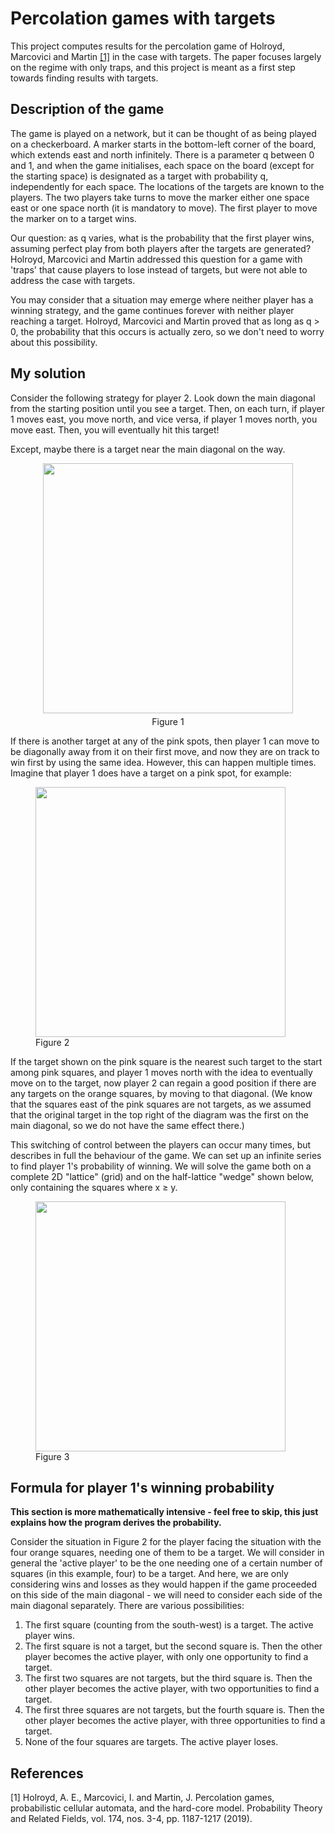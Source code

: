 # Percolation games with targets
This project computes results for the percolation game of Holroyd, Marcovici and Martin [[1]](#1) in the case with targets. The paper focuses largely on the regime with only traps, and this project is meant as a first step towards finding results with targets.

## Description of the game
The game is played on a network, but it can be thought of as being played on a checkerboard. A marker starts in the bottom-left corner of the board, which extends east and north infinitely. There is a parameter q between 0 and 1, and when the game initialises, each space on the board (except for the starting space) is designated as a target with probability q, independently for each space. The locations of the targets are known to the players. The two players take turns to move the marker either one space east or one space north (it is mandatory to move). The first player to move the marker on to a target wins.

Our question: as q varies, what is the probability that the first player wins, assuming perfect play from both players after the targets are generated? Holroyd, Marcovici and Martin addressed this question for a game with 'traps' that cause players to lose instead of targets, but were not able to address the case with targets.

You may consider that a situation may emerge where neither player has a winning strategy, and the game continues forever with neither player reaching a target. Holroyd, Marcovici and Martin proved that as long as q > 0, the probability that this occurs is actually zero, so we don't need to worry about this possibility.

## My solution
Consider the following strategy for player 2. Look down the main diagonal from the starting position until you see a target. Then, on each turn, if player 1 moves east, you move north, and vice versa, if player 1 moves north, you move east. Then, you will eventually hit this target!

Except, maybe there is a target near the main diagonal on the way.

<figure style="text-align: center; display: block;">
  <img src="https://github.com/user-attachments/assets/c7c67e7c-081e-4e4f-830d-cc01f62b67d0" width="400" height="400">
  <figcaption style="display: block; text-align: center; margin-top: 5px;">
    Figure 1
  </figcaption>
</figure>



If there is another target at any of the pink spots, then player 1 can move to be diagonally away from it on their first move, and now they are on track to win first by using the same idea. However, this can happen multiple times. Imagine that player 1 does have a target on a pink spot, for example:

<figure>
  <img src="https://github.com/user-attachments/assets/154541ff-90ed-4468-8a74-76e3d21c9c60" width="400" height="400">
  <figcaption>Figure 2</figcaption>
</figure>

If the target shown on the pink square is the nearest such target to the start among pink squares, and player 1 moves north with the idea to eventually move on to the target, now player 2 can regain a good position if there are any targets on the orange squares, by moving to that diagonal. (We know that the squares east of the pink squares are not targets, as we assumed that the original target in the top right of the diagram was the first on the main diagonal, so we do not have the same effect there.)

This switching of control between the players can occur many times, but describes in full the behaviour of the game. We can set up an infinite series to find player 1's probability of winning. We will solve the game both on a complete 2D "lattice" (grid) and on the half-lattice "wedge" shown below, only containing the squares where x ≥ y.

<figure>
  <img src="https://github.com/user-attachments/assets/f16106a0-1c57-4ebb-a308-0d01ee8f1a11" width="400" height="400">
  <figcaption>Figure 3</figcaption>
</figure>

## Formula for player 1's winning probability

<b>This section is more mathematically intensive - feel free to skip, this just explains how the program derives the probability.</b>

Consider the situation in Figure 2 for the player facing the situation with the four orange squares, needing one of them to be a target. We will consider in general the 'active player' to be the one needing one of a certain number of squares (in this example, four) to be a target. And here, we are only considering wins and losses as they would happen if the game proceeded on this side of the main diagonal - we will need to consider each side of the main diagonal separately. There are various possibilities:

<ol>
  <li>The first square (counting from the south-west) is a target. The active player wins.</li>
  <li>The first square is not a target, but the second square is. Then the other player becomes the active player, with only one opportunity to find a target.</li>
  <li>The first two squares are not targets, but the third square is. Then the other player becomes the active player, with two opportunities to find a target.</li>
  <li>The first three squares are not targets, but the fourth square is. Then the other player becomes the active player, with three opportunities to find a target.</li>
  <li>None of the four squares are targets. The active player loses.</li>
</ol>

## References
<a id="1">[1]</a> 
Holroyd, A. E., Marcovici, I. and Martin, J.
Percolation games, probabilistic cellular automata, and the hard-core model.
Probability Theory and Related Fields, vol. 174, nos. 3-4, pp. 1187-1217 (2019).
